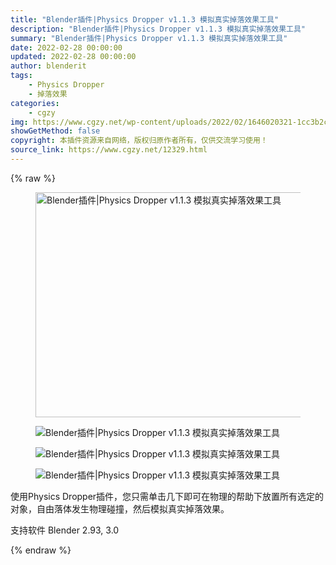 ```yaml
---
title: "Blender插件|Physics Dropper v1.1.3 模拟真实掉落效果工具"
description: "Blender插件|Physics Dropper v1.1.3 模拟真实掉落效果工具"
summary: "Blender插件|Physics Dropper v1.1.3 模拟真实掉落效果工具"
date: 2022-02-28 00:00:00
updated: 2022-02-28 00:00:00
author: blenderit
tags: 
    - Physics Dropper
    - 掉落效果
categories:
    - cgzy
img: https://www.cgzy.net/wp-content/uploads/2022/02/1646020321-1cc3b2ccfc7551c.jpg
showGetMethod: false
copyright: 本插件资源来自网络，版权归原作者所有，仅供交流学习使用！
source_link: https://www.cgzy.net/12329.html
---
```


{% raw %}
<div class="wp-block-image is-style-border-round-and-with-shadow"><figure class="aligncenter size-full"><img fetchpriority="high" decoding="async" width="720" height="360" src="https://www.cgzy.net/wp-content/uploads/2022/02/1646019806-18a8022569d6ced.webp" class="wp-image-12330" srcset="https://www.cgzy.net/wp-content/uploads/2022/02/1646019806-18a8022569d6ced.webp 720w, https://www.cgzy.net/wp-content/uploads/2022/02/1646019806-18a8022569d6ced-512x256.webp 512w" sizes="(max-width: 720px) 100vw, 720px" title="Blender插件|Physics Dropper v1.1.3 模拟真实掉落效果工具" alt="Blender插件|Physics Dropper v1.1.3 模拟真实掉落效果工具"></figure></div><div class="wp-block-image is-style-border-round-and-with-shadow"><figure class="aligncenter size-large"><img decoding="async" src="https://img.alicdn.com/imgextra/i4/195004553/O1CN01tcjkfp1jVK1nlBF3t_!!195004553.gif" title="Blender插件|Physics Dropper v1.1.3 模拟真实掉落效果工具" alt="Blender插件|Physics Dropper v1.1.3 模拟真实掉落效果工具"></figure></div><div class="wp-block-image is-style-border-round-and-with-shadow"><figure class="aligncenter size-large"><img decoding="async" src="https://img.alicdn.com/imgextra/i4/195004553/O1CN01PdWT2h1jVK1lzUqvM_!!195004553.gif" title="Blender插件|Physics Dropper v1.1.3 模拟真实掉落效果工具" alt="Blender插件|Physics Dropper v1.1.3 模拟真实掉落效果工具"></figure></div><div class="wp-block-image is-style-border-round-and-with-shadow"><figure class="aligncenter size-large"><img decoding="async" src="https://img.alicdn.com/imgextra/i2/195004553/O1CN01jvNLCV1jVK1clg77v_!!195004553.gif" title="Blender插件|Physics Dropper v1.1.3 模拟真实掉落效果工具" alt="Blender插件|Physics Dropper v1.1.3 模拟真实掉落效果工具"></figure></div><p class="is-style-text-indent-2em">使用Physics Dropper插件，您只需单击几下即可在物理的帮助下放置所有选定的对象，自由落体发生物理碰撞，然后模拟真实掉落效果。</p><div class="wp-block-pandastudio-tips"><div class="tip success "><p>支持软件 Blender 2.93, 3.0</p>
</div></div>
<div style="display: none">cgzy</div>
{% endraw %}
